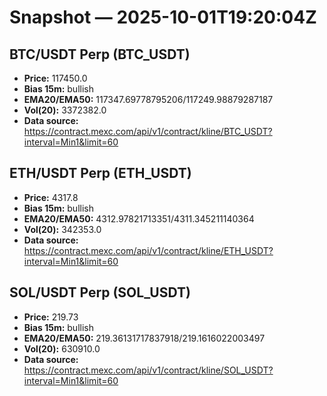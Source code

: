 # Snapshot — 2025-10-01T19:20:04Z

## BTC/USDT Perp (BTC_USDT)
- **Price:** 117450.0
- **Bias 15m:** bullish
- **EMA20/EMA50:** 117347.69778795206/117249.98879287187
- **Vol(20):** 3372382.0
- **Data source:** https://contract.mexc.com/api/v1/contract/kline/BTC_USDT?interval=Min1&limit=60

## ETH/USDT Perp (ETH_USDT)
- **Price:** 4317.8
- **Bias 15m:** bullish
- **EMA20/EMA50:** 4312.97821713351/4311.345211140364
- **Vol(20):** 342353.0
- **Data source:** https://contract.mexc.com/api/v1/contract/kline/ETH_USDT?interval=Min1&limit=60

## SOL/USDT Perp (SOL_USDT)
- **Price:** 219.73
- **Bias 15m:** bullish
- **EMA20/EMA50:** 219.36131717837918/219.1616022003497
- **Vol(20):** 630910.0
- **Data source:** https://contract.mexc.com/api/v1/contract/kline/SOL_USDT?interval=Min1&limit=60
